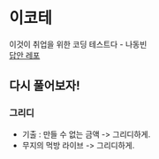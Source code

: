 # 이코테
이것이 취업을 위한 코딩 테스트다 - 나동빈  
[답안 레포](https://github.com/ndb796/python-for-coding-test)

## 다시 풀어보자!
### 그리디
* 기출 : 만들 수 없는 금액 -> 그리디하게.
* 무지의 먹방 라이브 -> 그리디하게.